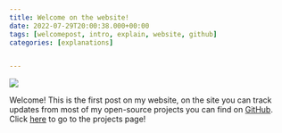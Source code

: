 ```yaml
---
title: Welcome on the website!
date: 2022-07-29T20:00:38.000+00:00
tags: [welcomepost, intro, explain, website, github]
categories: [explanations]


---
```

![](/uploads/joostdevelopmentlogo.png)

Welcome! This is the first post on my website, on the site you can track updates from most of my open-source projects you can find on [GitHub](https://github.com/koningcool "GitHub"). Click [here](/projects "projects") to go to the projects page!
